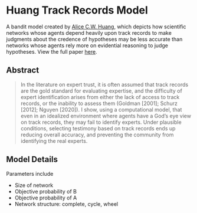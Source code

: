 # Huang Track Records Model
A bandit model created by [Alice C.W. Huang](https://alicecwhuang.github.io/), which depicts how scientific networks whose agents depend heavily upon track records to make judgments about the credence of hypotheses may be less accurate than networks whose agents rely more on evidential reasoning to judge hypotheses. View the full paper [here](https://philarchive.org/archive/HUATRA-2).

## Abstract
> In the literature on expert trust, it is often assumed that track records are the gold
standard for evaluating expertise, and the difficulty of expert identification arises from
either the lack of access to track records, or the inability to assess them (Goldman [2001];
Schurz [2012]; Nguyen [2020]). I show, using a computational model, that even in an
idealized environment where agents have a God’s eye view on track records, they may fail
to identify experts. Under plausible conditions, selecting testimony based on track records
ends up reducing overall accuracy, and preventing the community from identifying the
real experts.

## Model Details
Parameters include
* Size of network
* Objective probability of B
* Objective probability of A
* Network structure: complete, cycle, wheel
